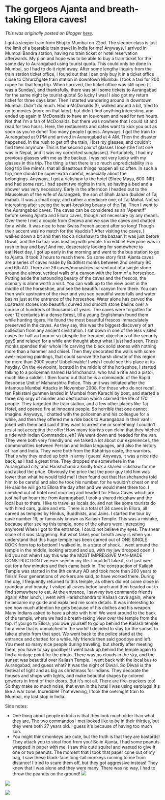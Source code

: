 # The gorgeos Ajanta and breath-taking Ellora caves!

*This was originally posted on Blogger [here](https://photopensieve.blogspot.com/2011/10/gorgeos-ajanta-and-breath-taking-ellora.html)*.

I got a sleeper train from Bhuj to Mumbai on 22nd. The sleeper class is just the limit of a bearable train travel in India for me! Anyways, I arrived in Mumbai Bandra station, having no train ticket or hotel reservation afterwards. My plan and hope was to be able to buy a train ticket for the same day to Aurangabad using tourist quota. This could only be done in Mumbai, so I had to do it right away. After some lengthy inquiry from the train station ticket office, I found out that I can only buy it in a ticket office close to Chrurchgate train station in downtown Mumbai. I took a taxi for 200 rupee for that long trip. When I arrived, the ticket office was still open (it was a Sunday), and thanksfully, there was still some tickets to Aurangabad for the same night by tourist quota! So lucky I was! I also got my return ticket for three days later. Then I started wandering around in downtown Mumbai. Didn't do much. Had a McDonalds (!), walked around a bit, tried to go to movies (more on that later), but didn't find anything interesting, and ended up again in McDonalds to have an ice-cream and read for two hours. Not that I'm a fan of McDonalds, but there was nowhere that I could sit and read for two hours. Here, the restaurents and cafes want to kick you out as soon as you're done! Too many people I guess. Anyways, I got the train to Aurangabad at 9 PM and arrived in Aurangabad at 4 AM. Then the disaster happened. In the rush to get off the train, I lost my glasses, and couldn't find them anymore. This is the second pair of glasses I lose (the first one was in Nepal, and it was my corrected sunglasses). Fortunately, I had my previous glasses with me as the backup. I was not very lucky with my glasses in this trip. The thing is that there is so much unpredictability in a long trip like mine's, that all disastrous things happen all so often. In such a trip, one should be super-extra careful, especially about the belongings. Anyways, I got a rickshaw to the hotel (Shree Maya, 600 INR) and had some rest. I had spent two nights in train, so having a bed and a shower was very necessary. Early in the afternoon I headed out to the Mausoleum of the wife of Aurangzeb, the son of Shah Jahan (builder of Taj mahal). It was a small copy, and rather a mediocre one, of Taj Mahal. Not so interesting after seeing the heart-breaking beauty of the Taj. Then I went to the Aurangabad caves. The caves can be considered as an "Aperetif" before seeing Ajanta and Ellora caves, though not necessary by any means. Over there I met a couple from Geneva and we saw the caves and chatted for a while. It was nice to hear Swiss French accent after so long! Though their accent was no match for the Vaudois'! After visiting the caves, I walked down a bit and then took a rickshaw to the bazaar. It was just before Diwali, and the bazaar was bustling with people. Incredible! Everyone was in rush to buy and buy! And me, desperately looking for somewhere to eat! Next day, I got up early in the morning and went to the bus station to go to Ajanta. It took 3 hours to reach there. So some story first: Ajanta caves are a series of caves made by Buddhist monks between 2nd century BC and 6th AD. There are 26 caves/monastries carved out of a single stone around the almost vertical walls of a canyon with the form of a horseshoe. Putting aside the astounding beauty of the caves and the frescos, the scenary is alone worth a visit. You can walk up to the view point in the middle of the horseshoe, and see the beautiful canyon from there. You can then walk upstream of the river and you see beautiful waterfalls and water basins just at the entrance of the horseshoe. Water alone has carved the upstream stones into beautiful curved and smooth stone basins over a course of hundreds of thousands of years. The caves were forgotten for over 12 centuries in a dense forest, till a young Englishman found them while hunting tigers. He found the most beautiful frescos immaculately preserved in the caves. As they say, this was the biggest discovery of art collection from any ancient civilization. I sat down in one of the less visited caves for half an hour or so (despite the frequent objections of the security guy!) and relaxed for a while and thought about what I just had seen. These monks spended their whole life carving the black solid stones with nothing more than a hammer and chisel. Then they decorated the walls with some awe-inspiring paintings, that could survive the harsh climate of this region for more than 2000 years! Unbelievable! I wish I could see this place at its heyday. On the viewpoint, located in the middle of the horseshoe, I started talking to a policeman named Harishchandra, who had a rifle and a pistol, much like a soldier. I then found out that he is a commando of the Rapid Response Unit of Maharashtra Police. This unit was initiated after the infamous Mumbai Attacks in November 2008. For those who do not recall, ten Pakistani gunmen landed in Mumbai from Karachi by boat, and started a three day orgy of murder and destruction which claimed the life of 170 people. They targetted the train station, and a few other places like Taj Hotel, and opened fire at innocent people. So horrible that one cannot imagine. Anyways, I chatted with the policeman and his colleague for a while, and then they offered me a ride back to Aurangabad in their van! I joked with them and said if they want to arrest me or something! I couldn't resist not accepting the offer! How many tourists can claim that they hitched a ride with Indian Commandos, eh? We went down and headed for the van. They were both very friendly and we talked a lot about our experiences, the commonalities between Persian and Indian languages, and also the history of Iran and India. They were both from the Kshatriya caste, the warriors. That's why they ended up both in army I guess! Anyways, it was a nice ride back, as I had a great time. They dropped me somewhere in the Aurangabad city, and Harishchandra kindly took a shared rickshaw for me and asked the price. Obviously the price that the poor guy told him was lower than what he would told me! I then found out that Harishchandra told him to be careful and also he took his number, for he wouldn't cheat on me! He said he will go to Ellora the day after and we would meet there too. I checked out of hotel next morning and headed for Ellora Caves which are just half an hour ride from Aurangabad. I took a shared rickshaw and the local bus to there. I like to travel as locals do, and not like some tourists do with hired cars, guide and etc. There is a total of 34 caves in Ellora, all carved as temples by Hindus, Buddhists, and Jains. I started the tour by cave number 16, or famously known as Kailash Temple. This was a mistake, because after seeing this temple, none of the others were interesting anymore! When I got to the entrance, I could not believe my eyes. The shear scale of it was staggering. But what takes your breath away is when you understand that this huge temple has been carved out of ONE SINGLE ROCK from top to bottom! I walked in, in a state of shock. I went around the temple in the middle, looking around and up, with my jaw dropped open. I kid you not when I say this was the MOST IMPRESSIVE MAN-MADE CONSTRUCTION I've ever seen in my life. I couldn't take it, so I just went out for a few minutes and then came back in. The construction of Kailash Temple was started in the 8th century AD and took more than 200 years to finish! Four generations of workers are said, to have worked there. During the day, I frequently returned to this temple, as others did not come close in grandeur and beauty. I visited all caves befoe lunch and then headed out to find somewhere to eat. At the entrance, I saw my two commando friends again! After lunch, I went with Harishchandra to Kailash cave again, where he became my guide and explained me some details. It was interesting to see how much attention he gets because of his clothes and his weapon. Many Indians asked to have a photo with him! We went around to the back of the temple, where we had a breath-taking view over the temple from the top. If you go to Ellora, you owe yourself to go up behind the Kailash temple for a view that is unmatched in the world! I decided to stay for the sunset to take a photo from that spot. We went back to the police stand at the entrance and chatted for a while. My friends then said goodbye and left. You meet so many nice people during traveling, but shortly after meeting them, you have to say goodbye! I went back up behind the temple again to find a vintage point for the photo. There was no clouds in the sky, and the sunset was beautiful over Kailash Temple. I went back with the local bus to Aurangabad, and guess what? It was the night of Diwali. So Diwali is the festival of light and as big as christmass for Indians. They decorate the houses and shops with lights, and make beautiful shapes by colored powders in front of their doors. But it's not all. There are fire-crackers too! So they make so much noise, that even in the hotel I was using earplugs! It's like a war zone. Incredible! That evening, I took the overnight train to Mumbai, my last stop in India. 

Side notes: 
- One thing about people in India is that they look much older than what they are. The two commandos I met looked like to be in their thirties, but they were both 27 years old. I guess it's because of having too much sun. 
- You might think monkeys are cute, but the truth is that they are bastards! They attack you to steal food from you! So in Ajanta, I had some peanuts wrapped in paper with me. I saw this cute squirel and wanted to give it one or two peanuts. The moment that I took that paper cone out of my bag, I saw these black-face long-tail monkeys running to me from distance! I tried to scare them off, but they got aggressive insteas! They knew that I was alone and they were many. There was no way, I had to throw the peanuts on the ground!
![](https://blogger.googleusercontent.com/img/b/R29vZ2xl/AVvXsEiDitqCY0LDxInbWRVUsxJr_RrMEjwgZz9MQboqM25Yy7IdADN65sUFl4QYqTOvfz_WQRXS7BQCzUtMhlNVxI6_bE98tk5O3T62XfBzJi6QTPKYqudfBkuqH1cdigPEnJi0HtQG9uXxDCrZ/s320/photo+1-702342.JPG)

![](https://blogger.googleusercontent.com/img/b/R29vZ2xl/AVvXsEiA9UHnkCfOjG4lDpb4fp-tT0InUFnwBgTKhyffP_uAYYR6ggJ_fKxeVH90o-Hwkug8AymvDIFed6sgWqLSMURbv3VnwY01Jo9pHpk5c2rWX8Fvd6qKj51czQNujOpIDKKtIwQbiiYMo4bQ/s320/photo+2-703456.JPG)

![](https://blogger.googleusercontent.com/img/b/R29vZ2xl/AVvXsEhWZcfbBoJykHduQ8KGQuUJJj2tZsuP9tGmQwqsPEcM6CqW5wa66Ge2srgrjrwrcwEzB5eBVJT3przKC1BVnx9cJxJiEijFgw9-Afe8b9VAKxSpfgVmO8Fl4m9Ak4j8M0RI8dGvWLt2HMtB/s320/photo+3-704828.JPG)